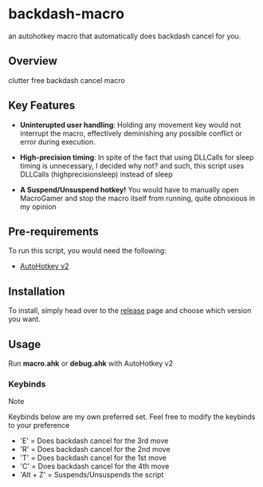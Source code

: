 # backdash-macro
an autohotkey macro that automatically does backdash cancel for you.


## Overview
clutter free backdash cancel macro

## Key Features
- **Uninterupted user handling**:    Holding any movement key would not interrupt the macro, effectively deminishing any possible conflict or error during execution.

- **High-precision timing**:         In spite of the fact that using DLLCalls for sleep timing is unnecessary, I decided why not? and such, this script uses DLLCalls (highprecisionsleep) instead of sleep

- **A Suspend/Unsuspend hotkey!**    You would have to manually open MacroGamer and stop the macro itself from running, quite obnoxious in my opinion


## Pre-requirements
To run this script, you would need the following:

- [AutoHotkey v2](https://autohotkey.com)


## Installation

To install, simply head over to the [release](https://github.com/yxnc/backdash-macro/releases) page and choose which version you want.

## Usage



Run **macro.ahk** or **debug.ahk** with AutoHotkey v2



### Keybinds


> [!NOTE]
> Keybinds below are my own preferred set. Feel free to modify the keybinds to your preference




- 'E' = Does backdash cancel for the 3rd move
- 'R' = Does backdash cancel for the 2nd move
- 'T' = Does backdash cancel for the 1st move
- 'C' = Does backdash cancel for the 4th move
- 'Alt + Z' = Suspends/Unsuspends the script
